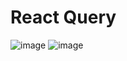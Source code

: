 # React Query
![image](https://user-images.githubusercontent.com/106074688/226329843-078f5cf9-5392-4346-bc07-e1231ba0a95b.png)
![image](https://user-images.githubusercontent.com/106074688/226329892-070ad555-b2d7-4075-a7b4-81a12aeb7628.png)
